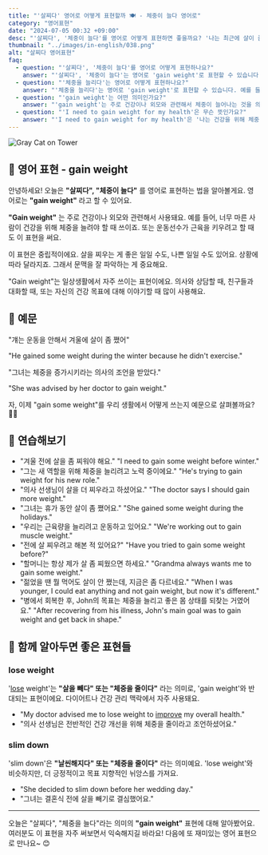 ```yaml
---
title: "'살찌다' 영어로 어떻게 표현할까 🍽️ - 체중이 늘다 영어로"
category: "영어표현"
date: "2024-07-05 00:32 +09:00"
desc: "'살찌다', '체중이 늘다'를 영어로 어떻게 표현하면 좋을까요? '나는 최근에 살이 좀 쪘어요.', '운동선수가 체중을 늘리려고 해요.' 등을 영어로 표현하는 법을 배워봅시다. 다양한 예문을 통해서 연습하고 본인의 표현으로 만들어 보세요."
thumbnail: "../images/in-english/038.png"
alt: "살찌다 영어표현"
faq:
  - question: "'살찌다', '체중이 늘다'를 영어로 어떻게 표현하나요?"
    answer: "'살찌다', '체중이 늘다'는 영어로 'gain weight'로 표현할 수 있습니다. 예를 들어, '나는 최근에 살이 좀 쪘어'는 'I have gained some weight recently'로 말할 수 있습니다."
  - question: "'체중을 늘리다'는 영어로 어떻게 표현하나요?"
    answer: "'체중을 늘리다'는 영어로 'gain weight'로 표현할 수 있습니다. 예를 들어, '나는 건강을 위해 체중을 늘려야 해'는 'I need to gain weight for my health'로 말할 수 있습니다."
  - question: "'gain weight'는 어떤 의미인가요?"
    answer: "'gain weight'는 주로 건강이나 외모와 관련해서 체중이 늘어나는 것을 의미합니다. 문맥에 따라 긍정적이거나 부정적인 의미로 사용될 수 있습니다."
  - question: "'I need to gain weight for my health'은 무슨 뜻인가요?"
    answer: "'I need to gain weight for my health'은 '나는 건강을 위해 체중을 늘려야 해'라는 뜻입니다. 너무 마른 사람이 건강을 위해 체중을 늘려야 할 때 사용하는 표현입니다."
---
```


![Gray Cat on Tower](../images/in-english/038-1.avif)

## 🌟 영어 표현 - gain weight

안녕하세요! 오늘은 **"살찌다", "체중이 늘다"** 를 영어로 표현하는 법을 알아볼게요. 영어로는 **"gain weight"** 라고 할 수 있어요.

**"Gain weight"** 는 주로 건강이나 외모와 관련해서 사용돼요. 예를 들어, 너무 마른 사람이 건강을 위해 체중을 늘려야 할 때 쓰이죠. 또는 운동선수가 근육을 키우려고 할 때도 이 표현을 써요.

이 표현은 중립적이에요. 살을 찌우는 게 좋은 일일 수도, 나쁜 일일 수도 있어요. 상황에 따라 달라지죠. 그래서 문맥을 잘 파악하는 게 중요해요.

"Gain weight"는 일상생활에서 자주 쓰이는 표현이에요. 의사와 상담할 때, 친구들과 대화할 때, 또는 자신의 건강 목표에 대해 이야기할 때 많이 사용해요.

## 📖 예문

"걔는 운동을 안해서 겨울에 살이 좀 쪘어"

"He gained some weight during the winter because he didn't exercise."

"그녀는 체중을 증가시키라는 의사의 조언을 받았다."

"She was advised by her doctor to gain weight."

자, 이제 "gain some weight"를 우리 생활에서 어떻게 쓰는지 예문으로 살펴볼까요? 🍔💪

## 💬 연습해보기

<ul data-interactive-list>
  <li data-interactive-item>
    <span data-toggler>"겨울 전에 살을 좀 찌워야 해요."</span>
    <span data-answer>"I need to gain some weight before winter."</span>
  </li>
  <li data-interactive-item>
    <span data-toggler>"그는 새 역할을 위해 체중을 늘리려고 노력 중이에요."</span>
    <span data-answer>"He's trying to gain weight for his new role."</span>
  </li>
  <li data-interactive-item>
    <span data-toggler>"의사 선생님이 살을 더 찌우라고 하셨어요."</span>
    <span data-answer>"The doctor says I should gain more weight."</span>
  </li>
  <li data-interactive-item>
    <span data-toggler>"그녀는 휴가 동안 살이 좀 쪘어요."</span>
    <span data-answer>"She gained some weight during the holidays."</span>
  </li>
  <li data-interactive-item>
    <span data-toggler>"우리는 근육량을 늘리려고 운동하고 있어요."</span>
    <span data-answer>"We're working out to gain muscle weight."</span>
  </li>
  <li data-interactive-item>
    <span data-toggler>"전에 살 찌우려고 해본 적 있어요?"</span>
    <span data-answer>"Have you tried to gain some weight before?"</span>
  </li>
  <li data-interactive-item>
    <span data-toggler>"할머니는 항상 제가 살 좀 찌웠으면 하세요."</span>
    <span data-answer>"Grandma always wants me to gain some weight."</span>
  </li>
  <li data-interactive-item>
    <span data-toggler>"젊었을 땐 뭘 먹어도 살이 안 쪘는데, 지금은 좀 다르네요."</span>
    <span data-answer>"When I was younger, I could eat anything and not gain weight, but now it's different."</span>
  </li>
  <li data-interactive-item>
    <span data-toggler>"병에서 회복한 후, John의 목표는 체중을 늘리고 좋은 몸 상태를 되찾는 거였어요."</span>
    <span data-answer>"After recovering from his illness, John's main goal was to gain weight and get back in shape."</span>
  </li>
</ul>

## 🤝 함께 알아두면 좋은 표현들

### lose weight

'[lose](/blog/in-english/457.lose/) weight'는 **"살을 빼다" 또는 "체중을 줄이다"** 라는 의미로, 'gain weight'와 반대되는 표현이에요. 다이어트나 건강 관리 맥락에서 자주 사용돼요.

- "My doctor advised me to lose weight to [improve](/blog/in-english/394.improve/) my overall health."
- "의사 선생님은 전반적인 건강 개선을 위해 체중을 줄이라고 조언하셨어요."

### slim down

'slim down'은 **"날씬해지다" 또는 "체중을 줄이다"** 라는 의미예요. 'lose weight'와 비슷하지만, 더 긍정적이고 목표 지향적인 뉘앙스를 가져요.

- "She decided to slim down before her wedding day."
- "그녀는 결혼식 전에 살을 빼기로 결심했어요."

---

오늘은 "살찌다", "체중을 늘다"라는 의미의 **"gain weight"** 표현에 대해 알아봤어요. 여러분도 이 표현을 자주 써보면서 익숙해지길 바라요! 다음에 또 재미있는 영어 표현으로 만나요~ 😊
